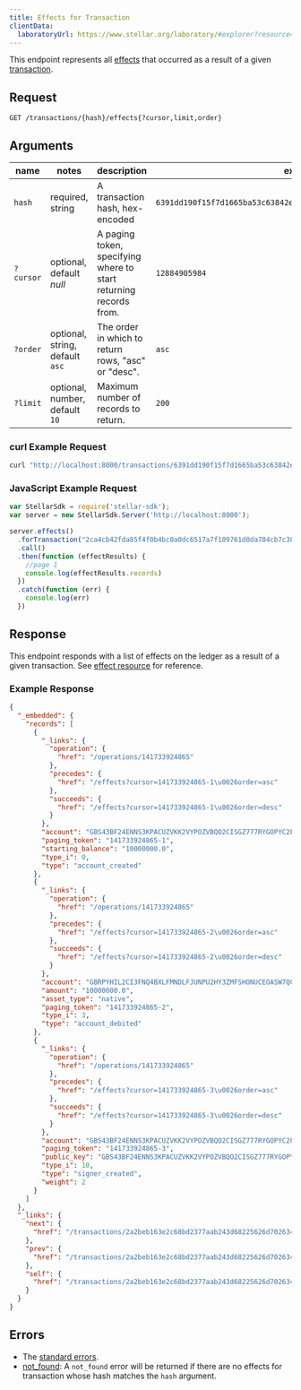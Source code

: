 ```yaml
---
title: Effects for Transaction
clientData:
  laboratoryUrl: https://www.stellar.org/laboratory/#explorer?resource=effects&endpoint=for_transaction
---
```


This endpoint represents all [effects](../resources/effect.md) that occurred as a result of a given [transaction](../resources/transaction.md).

## Request

```
GET /transactions/{hash}/effects{?cursor,limit,order}
```

## Arguments

| name     | notes                          | description                                                      | example                                                           |
| ------   | -------                        | -----------                                                      | -------                                                           |
| `hash`   | required, string               | A transaction hash, hex-encoded                                  | `6391dd190f15f7d1665ba53c63842e368f485651a53d8d852ed442a446d1c69a`|
| `?cursor`| optional, default _null_       | A paging token, specifying where to start returning records from.| `12884905984`                                                     |
| `?order` | optional, string, default `asc`| The order in which to return rows, "asc" or "desc".              | `asc`                                                             |
| `?limit` | optional, number, default `10` | Maximum number of records to return.                             | `200`                                                             |

### curl Example Request

```sh
curl "http://localhost:8000/transactions/6391dd190f15f7d1665ba53c63842e368f485651a53d8d852ed442a446d1c69a/effects"
```

### JavaScript Example Request

```javascript
var StellarSdk = require('stellar-sdk');
var server = new StellarSdk.Server('http://localhost:8000');

server.effects()
  .forTransaction("2ca4cb42fda85f4f0b4bc0a0dc6517a7f109761d0da784cb7c38fb6ee378b1b5")
  .call()
  .then(function (effectResults) {
    //page 1
    console.log(effectResults.records)
  })
  .catch(function (err) {
    console.log(err)
  })

```

## Response

This endpoint responds with a list of effects on the ledger as a result of a given transaction. See [effect resource](../resources/effect.md) for reference.

### Example Response

```json
{
  "_embedded": {
    "records": [
      {
        "_links": {
          "operation": {
            "href": "/operations/141733924865"
          },
          "precedes": {
            "href": "/effects?cursor=141733924865-1\u0026order=asc"
          },
          "succeeds": {
            "href": "/effects?cursor=141733924865-1\u0026order=desc"
          }
        },
        "account": "GBS43BF24ENNS3KPACUZVKK2VYPOZVBQO2CISGZ777RYGOPYC2FT6S3K",
        "paging_token": "141733924865-1",
        "starting_balance": "10000000.0",
        "type_i": 0,
        "type": "account_created"
      },
      {
        "_links": {
          "operation": {
            "href": "/operations/141733924865"
          },
          "precedes": {
            "href": "/effects?cursor=141733924865-2\u0026order=asc"
          },
          "succeeds": {
            "href": "/effects?cursor=141733924865-2\u0026order=desc"
          }
        },
        "account": "GBRPYHIL2CI3FNQ4BXLFMNDLFJUNPU2HY3ZMFSHONUCEOASW7QC7OX2H",
        "amount": "10000000.0",
        "asset_type": "native",
        "paging_token": "141733924865-2",
        "type_i": 3,
        "type": "account_debited"
      },
      {
        "_links": {
          "operation": {
            "href": "/operations/141733924865"
          },
          "precedes": {
            "href": "/effects?cursor=141733924865-3\u0026order=asc"
          },
          "succeeds": {
            "href": "/effects?cursor=141733924865-3\u0026order=desc"
          }
        },
        "account": "GBS43BF24ENNS3KPACUZVKK2VYPOZVBQO2CISGZ777RYGOPYC2FT6S3K",
        "paging_token": "141733924865-3",
        "public_key": "GBS43BF24ENNS3KPACUZVKK2VYPOZVBQO2CISGZ777RYGOPYC2FT6S3K",
        "type_i": 10,
        "type": "signer_created",
        "weight": 2
      }
    ]
  },
  "_links": {
    "next": {
      "href": "/transactions/2a2beb163e2c68bd2377aab243d68225626d70263444a85556ec7271d4e46e03/effects?order=asc\u0026limit=10\u0026cursor=141733924865-3"
    },
    "prev": {
      "href": "/transactions/2a2beb163e2c68bd2377aab243d68225626d70263444a85556ec7271d4e46e03/effects?order=desc\u0026limit=10\u0026cursor=141733924865-1"
    },
    "self": {
      "href": "/transactions/2a2beb163e2c68bd2377aab243d68225626d70263444a85556ec7271d4e46e03/effects?order=asc\u0026limit=10\u0026cursor="
    }
  }
}
```

## Errors

- The [standard errors](../errors.md#Standard-Errors).
- [not_found](../errors/not-found.md): A `not_found` error will be returned if there are no effects for transaction whose hash matches the `hash` argument.
